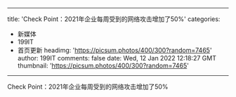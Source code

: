 
---
title: 'Check Point：2021年企业每周受到的网络攻击增加了50%'
categories: 
 - 新媒体
 - 199IT
 - 首页更新
headimg: 'https://picsum.photos/400/300?random=7465'
author: 199IT
comments: false
date: Wed, 12 Jan 2022 12:18:27 GMT
thumbnail: 'https://picsum.photos/400/300?random=7465'
---

<div>   
Check Point：2021年企业每周受到的网络攻击增加了50%  
</div>
            